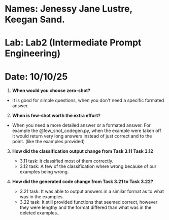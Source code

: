 # Names: Jenessy Jane Lustre, Keegan Sand.
# Lab: Lab2 (Intermediate Prompt Engineering)
# Date: 10/10/25



1. **When would you choose zero-shot?**

- It is good for simple questions, when you don't need a specific formated answer.

2. **When is few-shot worth the extra effort?**
- When you need a more detailed answer or a formated answer. For example the @few_shot_codegen.py, when the example were taken off it would return very long answers instead of just correct and to the point. (like the examples provided)

3.  **How did the classification output change from Task 3.11 Task 3.12**
    - 3.11 task: it classified most of them correctly.
    - 3.12 task: A few of the classification where wrong because of our examples being wrong.

4. **How did the generated code change from Task 3.21 to Task 3.22?**
    - 3.21 task: It was able to output answers in a similar format as to what was in the examples.
    - 3.22 task: It still provided functions that seemed correct, however they were lengthy and the format differed than what was in the deleted examples..
